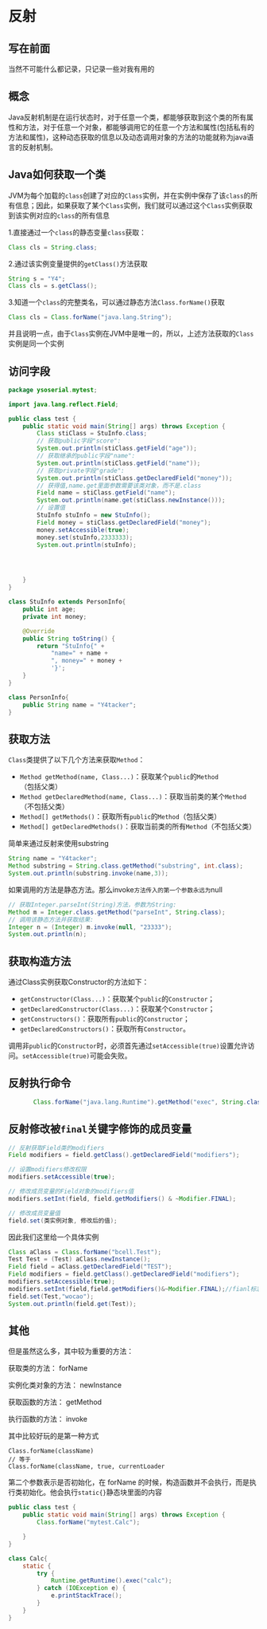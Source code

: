# 反射

## 写在前面

当然不可能什么都记录，只记录一些对我有用的

## 概念

Java反射机制是在运行状态时，对于任意一个类，都能够获取到这个类的所有属性和方法，对于任意一个对象，都能够调用它的任意一个方法和属性(包括私有的方法和属性)，这种动态获取的信息以及动态调用对象的方法的功能就称为java语言的反射机制。



## Java如何获取一个类

JVM为每个加载的`class`创建了对应的`Class`实例，并在实例中保存了该`class`的所有信息；因此，如果获取了某个`Class`实例，我们就可以通过这个`Class`实例获取到该实例对应的`class`的所有信息

1.直接通过一个`class`的静态变量`class`获取：

```Java
Class cls = String.class;
```

2.通过该实例变量提供的`getClass()`方法获取

```java
String s = "Y4";
Class cls = s.getClass();
```

3.知道一个`class`的完整类名，可以通过静态方法`Class.forName()`获取

```Java
Class cls = Class.forName("java.lang.String");
```

并且说明一点，由于`Class`实例在JVM中是唯一的，所以，上述方法获取的`Class`实例是同一个实例

## 访问字段

```Java
package ysoserial.mytest;

import java.lang.reflect.Field;

public class test {
    public static void main(String[] args) throws Exception {
        Class stiClass = StuInfo.class;
        // 获取public字段"score":
        System.out.println(stiClass.getField("age"));
        // 获取继承的public字段"name":
        System.out.println(stiClass.getField("name"));
        // 获取private字段"grade":
        System.out.println(stiClass.getDeclaredField("money"));
        // 获得值,name.get里面参数需要该类对象，而不是.class
        Field name = stiClass.getField("name");
        System.out.println(name.get(stiClass.newInstance()));
        // 设置值
        StuInfo stuInfo = new StuInfo();
        Field money = stiClass.getDeclaredField("money");
        money.setAccessible(true);
        money.set(stuInfo,2333333);
        System.out.println(stuInfo);




    }
}

class StuInfo extends PersonInfo{
    public int age;
    private int money;

    @Override
    public String toString() {
        return "StuInfo{" +
            "name=" + name +
            ", money=" + money +
            '}';
    }
}

class PersonInfo{
    public String name = "Y4tacker";
}

```

## 获取方法

`Class`类提供了以下几个方法来获取`Method`：

- `Method getMethod(name, Class...)`：获取某个`public`的`Method`（包括父类）
- `Method getDeclaredMethod(name, Class...)`：获取当前类的某个`Method`（不包括父类）
- `Method[] getMethods()`：获取所有`public`的`Method`（包括父类）
- `Method[] getDeclaredMethods()`：获取当前类的所有`Method`（不包括父类）

简单来通过反射来使用substring

```java
String name = "Y4tacker";
Method substring = String.class.getMethod("substring", int.class);
System.out.println(substring.invoke(name,3));
```

如果调用的方法是静态方法。那么invoke`方法传入的第一个参数永远为`null

```java
// 获取Integer.parseInt(String)方法，参数为String:
Method m = Integer.class.getMethod("parseInt", String.class);
// 调用该静态方法并获取结果:
Integer n = (Integer) m.invoke(null, "23333");
System.out.println(n);
```

## 获取构造方法

通过Class实例获取Constructor的方法如下：

- `getConstructor(Class...)`：获取某个`public`的`Constructor`；
- `getDeclaredConstructor(Class...)`：获取某个`Constructor`；
- `getConstructors()`：获取所有`public`的`Constructor`；
- `getDeclaredConstructors()`：获取所有`Constructor`。

调用非`public`的`Constructor`时，必须首先通过`setAccessible(true)`设置允许访问。`setAccessible(true)`可能会失败。

## 反射执行命令

```Java
       Class.forName("java.lang.Runtime").getMethod("exec", String.class).invoke(Class.forName("java.lang.Runtime").getMethod("getRuntime").invoke(Class.forName("java.lang.Runtime")),"calc");
```

## 反射修改被`final`关键字修饰的成员变量

```Java
// 反射获取Field类的modifiers
Field modifiers = field.getClass().getDeclaredField("modifiers");

// 设置modifiers修改权限
modifiers.setAccessible(true);

// 修改成员变量的Field对象的modifiers值
modifiers.setInt(field, field.getModifiers() & ~Modifier.FINAL);

// 修改成员变量值
field.set(类实例对象, 修改后的值);
```

因此我们这里给一个具体实例

```Java
Class aClass = Class.forName("bcell.Test");
Test Test = (Test) aClass.newInstance();
Field field = aClass.getDeclaredField("TEST");
Field modifiers = field.getClass().getDeclaredField("modifiers");
modifiers.setAccessible(true);
modifiers.setInt(field,field.getModifiers()&~Modifier.FINAL);//fianl标志位置0
field.set(Test,"wocao");
System.out.println(field.get(Test));
```



## 其他

但是虽然这么多，其中较为重要的⽅法：

 获取类的⽅法： forName 

实例化类对象的⽅法： newInstance 

获取函数的⽅法： getMethod 

执⾏函数的⽅法： invoke

其中比较好玩的是第一种方式

```
Class.forName(className)
// 等于
Class.forName(className, true, currentLoader
```

第⼆个参数表示是否初始化，在 forName 的时候，构造函数并不会执⾏，而是执⾏类初始化。他会执行`static{}`静态块里面的内容

```Java
public class test {
    public static void main(String[] args) throws Exception {
        Class.forName("mytest.Calc");

    }
}

class Calc{
    static {
        try {
            Runtime.getRuntime().exec("calc");
        } catch (IOException e) {
            e.printStackTrace();
        }
    }
}
```

